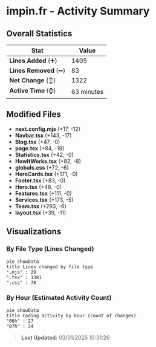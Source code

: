 # impin.fr - Activity Summary 

## Overall Statistics

| Stat                   | Value                                                             |
| ---------------------- | ----------------------------------------------------------------- |
| **Lines Added** (➕)   | 1405                                          |
| **Lines Removed** (➖) | 83                                        |
| **Net Change** (↕)    | 1322                |
| **Active Time** (⌚)   | 63 minutes |


## Modified Files
- **next.config.mjs** (+17, -12)
- **Navbar.tsx** (+143, -17)
- **Blog.tsx** (+47, -0)
- **page.tsx** (+84, -18)
- **Statistics.tsx** (+42, -0)
- **HowItWorks.tsx** (+82, -8)
- **globals.css** (+72, -6)
- **HeroCards.tsx** (+171, -0)
- **Footer.tsx** (+83, -0)
- **Hero.tsx** (+48, -0)
- **Features.tsx** (+111, -0)
- **Services.tsx** (+173, -5)
- **Team.tsx** (+293, -6)
- **layout.tsx** (+39, -11)

## Visualizations

### By File Type (Lines Changed)

```mermaid
pie showData
title Lines changed by file type
".mjs" : 29
".tsx" : 1381
".css" : 78
```

### By Hour (Estimated Activity Count)

```mermaid
pie showData
title Coding activity by hour (count of changes)
"06h" : 27
"07h" : 24
```


> **Last Updated:** 03/01/2025 10:31:26